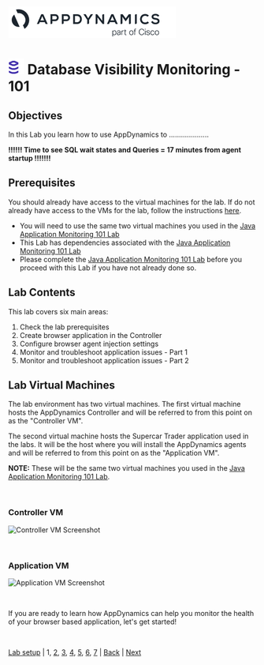 ![APPD LOGO](./assets/images/appd-logo.png)

![Lab Icon](./assets/images/lab-icon.png) Database Visibility Monitoring - 101
=========================================================================

## Objectives

In this Lab you learn how to use AppDynamics to ....................

**!!!!!! Time to see SQL wait states and Queries = 17 minutes from agent startup !!!!!!!**

## Prerequisites

You should already have access to the virtual machines for the lab.  If do not already have access to the VMs for the lab, follow the instructions [here](../101-00-appd-vm-setup/lab-exercise-01.md).

  
- You will need to use the same two virtual machines you used in the [Java Application Monitoring 101 Lab](../101-01-appd-apm-java/lab-exercise-01.md)
- This Lab has dependencies associated with the [Java Application Monitoring 101 Lab](../101-01-appd-apm-java/lab-exercise-01.md)
- Please complete the [Java Application Monitoring 101 Lab](../101-01-appd-apm-java/lab-exercise-01.md) before you proceed with this Lab if you have not already done so.


## Lab Contents
This lab covers six main areas:

1. Check the lab prerequisites 
2. Create browser application in the Controller
3. Configure browser agent injection settings
4. Monitor and troubleshoot application issues - Part 1
5. Monitor and troubleshoot application issues - Part 2


## Lab Virtual Machines

The lab environment has two virtual machines.  The first virtual machine hosts the AppDynamics Controller and will be referred to from this point on as the "Controller VM".  

The second virtual machine hosts the Supercar Trader application used in the labs.  It will be the host where you will install the AppDynamics agents and will be referred to from this point on as the "Application VM".

**NOTE:** These will be the same two virtual machines you used in the [Java Application Monitoring 101 Lab](../101-01-appd-apm-java/lab-exercise-01.md).

<br>

### Controller VM
![Controller VM Screenshot](./assets/images/01-controller-vm.png)

<br>

### Application VM
![Application VM Screenshot](./assets/images/01-application-vm.png)

<br>

If you are ready to learn how AppDynamics can help you monitor the health of your browser based application, let's get started!   

<br>

[Lab setup](../101-00-appd-vm-setup/lab-exercise-01.md) | 1, [2](lab-exercise-02.md), [3](lab-exercise-03.md), [4](lab-exercise-04.md), [5](lab-exercise-05.md), [6](lab-exercise-06.md), [7](lab-exercise-07.md) | [Back](../101-00-appd-vm-setup/lab-exercise-01.md) | [Next](lab-exercise-02.md)
